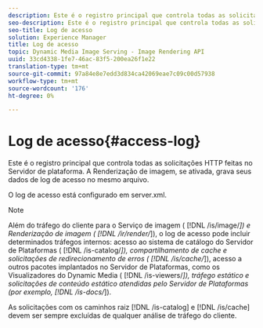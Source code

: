 ```yaml
---
description: Este é o registro principal que controla todas as solicitações HTTP feitas no Servidor de plataforma. A Renderização de imagem, se ativada, grava seus dados de log de acesso no mesmo arquivo.
seo-description: Este é o registro principal que controla todas as solicitações HTTP feitas no Servidor de plataforma. A Renderização de imagem, se ativada, grava seus dados de log de acesso no mesmo arquivo.
seo-title: Log de acesso
solution: Experience Manager
title: Log de acesso
topic: Dynamic Media Image Serving - Image Rendering API
uuid: 33cd4338-1fe7-46ac-83f5-200ea26f1e22
translation-type: tm+mt
source-git-commit: 97a84e8e7edd3d834ca42069eae7c09c00d57938
workflow-type: tm+mt
source-wordcount: '176'
ht-degree: 0%

---
```



# Log de acesso{#access-log}

Este é o registro principal que controla todas as solicitações HTTP feitas no Servidor de plataforma. A Renderização de imagem, se ativada, grava seus dados de log de acesso no mesmo arquivo.

O log de acesso está configurado em server.xml.

>[!NOTE]
>
>Além do tráfego do cliente para o Serviço de imagem ( [!DNL /is/image/*]) e Renderização de imagem ( [!DNL /ir/render/*]), o log de acesso pode incluir determinados tráfegos internos: acesso ao sistema de catálogo do Servidor de Plataformas ( [!DNL /is-catalog/*]), compartilhamento de cache e solicitações de redirecionamento de erros ( [!DNL /is/cache/*]), acesso a outros pacotes implantados no Servidor de Plataformas, como os Visualizadores do Dynamic Media ( [!DNL /is-viewers/*]), tráfego estático e solicitações de conteúdo estático atendidas pelo Servidor de Plataformas (por exemplo, [!DNL /is-docs/*]).

As solicitações com os caminhos raiz [!DNL /is-catalog] e [!DNL /is/cache] devem ser sempre excluídas de qualquer análise de tráfego do cliente.
